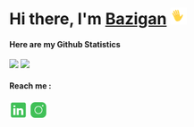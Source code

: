 # Hi there, I'm <a href="#" target="_blank">Bazigan</a> <img src="assets/wavinghand.gif" width="30px">

#### Here are my Github Statistics
<p>
  <img height="160em" src="https://github-readme-stats-alpha-mauve.vercel.app/api?username=bazigan&show_icons=true&hide_border=false&&count_private=true&include_all_commits=true&theme=vue" />
  <img height="160em" src="https://github-readme-stats-alpha-mauve.vercel.app/api/top-langs/?username=bazigan&show_icons=true&hide_border=false&layout=compact&langs_count=8&theme=vue"/>
</p>

#### Reach me :
<p align="left">
  <a href="https://linkedin.com/in/bazigantsamara" target="_blank"><img alt="LinkedIn" height="32" width="32" src="assets/linkedin.svg"></a>
  <a href="https://www.instagram.com/bazigantsamara/" target="_blank"><img alt="Instagram" height="32" width="32" src="assets/instagram.svg"></a>
</p>
